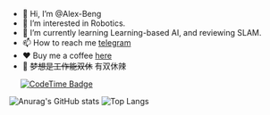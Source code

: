 - 👋 Hi, I’m @Alex-Beng 
- 👀 I’m interested in Robotics.
- 🌱 I’m currently learning Learning-based AI, and reviewing SLAM.
- 📫 How to reach me [telegram](https://t.me/AAAlexBeng)
- ❤️ Buy me a coffee [here](./vx.png)
- 🤡 ~~梦想是工作能双休~~ 有双休辣

&nbsp;&nbsp;&nbsp;&nbsp; [![CodeTime Badge](https://img.shields.io/endpoint?style=flat-square&color=fff&url=https%3A%2F%2Fapi.codetime.dev%2Fshield%3Fid%3D25259%26project%3D%26in=0)](https://codetime.dev)


![Anurag's GitHub stats](https://github-readme-stats-alexbengs-projects.vercel.app/api?username=alex-beng)
![Top Langs](https://github-readme-stats-alexbengs-projects.vercel.app/api/top-langs/?username=alex-beng&layout=compact)




<!---
Alex-Beng/Alex-Beng is a ✨ special ✨ repository because its `README.md` (this file) appears on your GitHub profile.
You can click the Preview link to take a look at your changes.
--->

